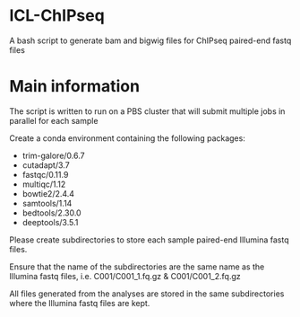 # ICL-ChIPseq
A bash script to generate bam and bigwig files for ChIPseq paired-end fastq files

# Main information
The script is written to run on a PBS cluster that will submit multiple jobs in parallel for each sample

Create a conda environment containing the following packages:
- trim-galore/0.6.7
- cutadapt/3.7
- fastqc/0.11.9
- multiqc/1.12
- bowtie2/2.4.4
- samtools/1.14
- bedtools/2.30.0
- deeptools/3.5.1

Please create subdirectories to store each sample paired-end Illumina fastq files.

Ensure that the name of the subdirectories are the same name as the Illumina fastq files, i.e. C001/C001_1.fq.gz & C001/C001_2.fq.gz

All files generated from the analyses are stored in the same subdirectories where the Illumina fastq files are kept.
